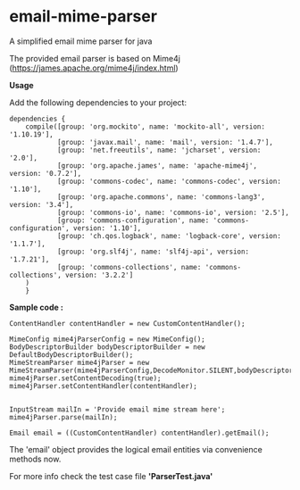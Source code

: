 # email-mime-parser
A simplified email mime parser for java

The provided email parser is based on Mime4j (https://james.apache.org/mime4j/index.html)

**Usage**

Add the following dependencies to your project:

```
dependencies {
    compile([group: 'org.mockito', name: 'mockito-all', version: '1.10.19'],
            [group: 'javax.mail', name: 'mail', version: '1.4.7'],
            [group: 'net.freeutils', name: 'jcharset', version: '2.0'],
            [group: 'org.apache.james', name: 'apache-mime4j', version: '0.7.2'],
            [group: 'commons-codec', name: 'commons-codec', version: '1.10'],
            [group: 'org.apache.commons', name: 'commons-lang3', version: '3.4'],
            [group: 'commons-io', name: 'commons-io', version: '2.5'],
            [group: 'commons-configuration', name: 'commons-configuration', version: '1.10'],
            [group: 'ch.qos.logback', name: 'logback-core', version: '1.1.7'],
            [group: 'org.slf4j', name: 'slf4j-api', version: '1.7.21'],
            [group: 'commons-collections', name: 'commons-collections', version: '3.2.2']
    )
    }
```

**Sample code :**
```
ContentHandler contentHandler = new CustomContentHandler();

MimeConfig mime4jParserConfig = new MimeConfig();
BodyDescriptorBuilder bodyDescriptorBuilder = new DefaultBodyDescriptorBuilder();
MimeStreamParser mime4jParser = new MimeStreamParser(mime4jParserConfig,DecodeMonitor.SILENT,bodyDescriptorBuilder);
mime4jParser.setContentDecoding(true);
mime4jParser.setContentHandler(contentHandler);


InputStream mailIn = 'Provide email mime stream here';
mime4jParser.parse(mailIn);

Email email = ((CustomContentHandler) contentHandler).getEmail();
```

 The 'email' object provides the logical email entities via convenience methods now.

 For more info check the test case file **'ParserTest.java'**



